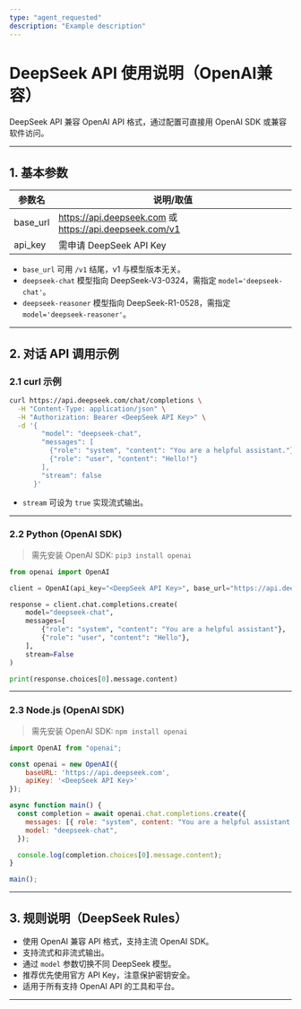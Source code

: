 ```yaml
---
type: "agent_requested"
description: "Example description"
---
```

# DeepSeek API 使用说明（OpenAI兼容）

DeepSeek API 兼容 OpenAI API 格式，通过配置可直接用 OpenAI SDK 或兼容软件访问。

---

## 1. 基本参数

| 参数名      | 说明/取值                         |
|-------------|-----------------------------------|
| base_url    | https://api.deepseek.com 或 https://api.deepseek.com/v1 |
| api_key     | 需申请 DeepSeek API Key           |

- `base_url` 可用 `/v1` 结尾，v1 与模型版本无关。
- `deepseek-chat` 模型指向 DeepSeek-V3-0324，需指定 `model='deepseek-chat'`。
- `deepseek-reasoner` 模型指向 DeepSeek-R1-0528，需指定 `model='deepseek-reasoner'`。

---

## 2. 对话 API 调用示例

### 2.1 curl 示例

```bash
curl https://api.deepseek.com/chat/completions \
  -H "Content-Type: application/json" \
  -H "Authorization: Bearer <DeepSeek API Key>" \
  -d '{
        "model": "deepseek-chat",
        "messages": [
          {"role": "system", "content": "You are a helpful assistant."},
          {"role": "user", "content": "Hello!"}
        ],
        "stream": false
      }'
```

- `stream` 可设为 `true` 实现流式输出。

---

### 2.2 Python (OpenAI SDK)

> 需先安装 OpenAI SDK: `pip3 install openai`

```python
from openai import OpenAI

client = OpenAI(api_key="<DeepSeek API Key>", base_url="https://api.deepseek.com")

response = client.chat.completions.create(
    model="deepseek-chat",
    messages=[
        {"role": "system", "content": "You are a helpful assistant"},
        {"role": "user", "content": "Hello"},
    ],
    stream=False
)

print(response.choices[0].message.content)
```

---

### 2.3 Node.js (OpenAI SDK)

> 需先安装 OpenAI SDK: `npm install openai`

```javascript
import OpenAI from "openai";

const openai = new OpenAI({
    baseURL: 'https://api.deepseek.com',
    apiKey: '<DeepSeek API Key>'
});

async function main() {
  const completion = await openai.chat.completions.create({
    messages: [{ role: "system", content: "You are a helpful assistant." }],
    model: "deepseek-chat",
  });

  console.log(completion.choices[0].message.content);
}

main();
```

---

## 3. 规则说明（DeepSeek Rules）

- 使用 OpenAI 兼容 API 格式，支持主流 OpenAI SDK。
- 支持流式和非流式输出。
- 通过 `model` 参数切换不同 DeepSeek 模型。
- 推荐优先使用官方 API Key，注意保护密钥安全。
- 适用于所有支持 OpenAI API 的工具和平台。

---